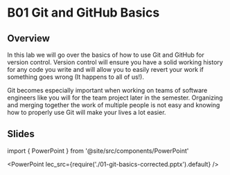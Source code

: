# B01 Git and GitHub Basics

## Overview

In this lab we will go over the basics of how to use Git and GitHub for version control. Version control will ensure you have a solid working history for any code you write and will allow you to easily revert your work if something goes wrong (It happens to all of us!).

Git becomes especially important when working on teams of software engineers like you will for the team project later in the semester. Organizing and merging together the work of multiple people is not easy and knowing how to properly use Git will make your lives a lot easier.

## Slides

import { PowerPoint } from '@site/src/components/PowerPoint'

<PowerPoint lec_src={require('./01-git-basics-corrected.pptx').default} />